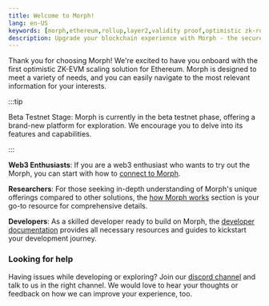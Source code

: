 ```yaml
---
title: Welcome to Morph!
lang: en-US
keywords: [morph,ethereum,rollup,layer2,validity proof,optimistic zk-rollup]
description: Upgrade your blockchain experience with Morph - the secure decentralized, cost0efficient, and high-performing optimistic zk-rollup solution. Try it now!
---
```


Thank you for choosing Morph! We're excited to have you onboard with the first optimistic ZK-EVM scaling solution for Ethereum. Morph is designed to meet a variety of needs, and you can easily navigate to the most relevant information for your interests.


:::tip

Beta Testnet Stage: Morph is currently in the beta testnet phase, offering a brand-new platform for exploration. We encourage you to delve into its features and capabilities.


:::

**Web3 Enthusiasts**: If you are a web3 enthusiast who wants to try out the Morph, you can start with how to [connect to Morph](./2-wallet-setup.md).

**Researchers**: For those seeking in-depth understanding of Morph's unique offerings compared to other solutions, the [how Morph works](../how-morph-works/1-intro.md) section is your go-to resource for comprehensive details.

**Developers**: As a skilled developer ready to build on Morph, the [developer documentation](../build-on-morph/1-intro.md) provides all necessary resources and guides to kickstart your development journey.



### Looking for help

Having issues while developing or exploring? Join our [discord channel](https://discord.com/invite/L2Morph) and talk to us in the right channel. We would love to hear your thoughts or feedback on how we can improve your experience, too.


